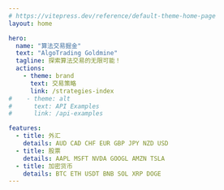 ```yaml
---
# https://vitepress.dev/reference/default-theme-home-page
layout: home

hero:
  name: "算法交易掘金"
  text: "AlgoTrading Goldmine"
  tagline: 探索算法交易的无限可能！
  actions:
    - theme: brand
      text: 交易策略
      link: /strategies-index
#    - theme: alt
#      text: API Examples
#      link: /api-examples

features:
  - title: 外汇
    details: AUD CAD CHF EUR GBP JPY NZD USD
  - title: 股票
    details: AAPL MSFT NVDA GOOGL AMZN TSLA
  - title: 加密货币
    details: BTC ETH USDT BNB SOL XRP DOGE
---
```


